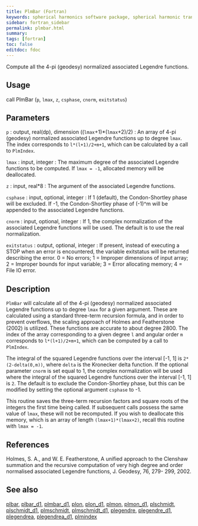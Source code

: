 ```yaml
---
title: PlmBar (Fortran)
keywords: spherical harmonics software package, spherical harmonic transform, legendre functions, multitaper spectral analysis, fortran, Python, gravity, magnetic field
sidebar: fortran_sidebar
permalink: plmbar.html
summary:
tags: [fortran]
toc: false
editdoc: fdoc
---
```


Compute all the 4-pi (geodesy) normalized associated Legendre functions.

## Usage

call PlmBar (`p`, `lmax`, `z`, `csphase`, `cnorm`, `exitstatus`)

## Parameters

`p` : output, real(dp), dimension ((`lmax`+1)\*(`lmax`+2)/2)
:   An array of 4-pi (geodesy) normalized associated Legendre functions up to degree `lmax`. The index corresponds to `l*(l+1)/2+m+1`, which can be calculated by a call to `PlmIndex`.

`lmax` : input, integer
:   The maximum degree of the associated Legendre functions to be computed. If `lmax = -1`, allocated memory will be deallocated.

`z` : input, real*8
:   The argument of the associated Legendre functions.

`csphase` : input, optional, integer
:   If 1 (default), the Condon-Shortley phase will be excluded. If -1, the Condon-Shortley phase of (-1)^m will be appended to the associated Legendre functions.

`cnorm` : input, optional, integer
:   If 1, the complex normalization of the associated Legendre functions will be used. The default is to use the real normalization.

`exitstatus` : output, optional, integer
:   If present, instead of executing a STOP when an error is encountered, the variable exitstatus will be returned describing the error. 0 = No errors; 1 = Improper dimensions of input array; 2 = Improper bounds for input variable; 3 = Error allocating memory; 4 = File IO error.

## Description

`PlmBar` will calculate all of the 4-pi (geodesy) normalized associated Legendre functions up to degree `lmax` for a given argument. These are calculated using a standard three-term recursion formula, and in order to prevent overflows, the scaling approach of Holmes and Featherstone (2002) is utilized. These functions are accurate to about degree 2800. The index of the array corresponding to a given degree `l` and angular order `m` corresponds to `l*(l+1)/2+m+1`, which can be computed by a call to `PlmIndex`. 

The integral of the squared Legendre functions over the interval [-1, 1] is `2*(2-delta(0,m))`, where `delta` is the Kronecker delta function. If the optional parameter `cnorm` is set equal to 1, the complex normalization will be used where the integral of the squared Legendre functions over the interval [-1, 1] is `2`. The default is to exclude the Condon-Shortley phase, but this can be modified by setting the optional argument `csphase` to -1.

This routine saves the three-term recursion factors and square roots of the integers the first time being called. If subsequent calls possess the same value of `lmax`, these will not be recomputed. If you wish to deallocate this memory, which is an array of length `(lmax+1)*(lmax+2)`, recall this routine with `lmax = -1`.

## References

Holmes, S. A., and W. E. Featherstone, A unified approach to the Clenshaw
summation and the recursive computation of very high degree and
order normalised associated Legendre functions, J. Geodesy, 76, 279-
299, 2002.

## See also

[plbar](plbar.html), [plbar_d1](plbar_d1.html), [plmbar_d1](plmbar_d1.html), [plon](plon.html), [plon_d1](plon_d1.html), [plmon](plmon.html), [plmon_d1](plmon_d1.html), [plschmidt](plschmidt.html), [plschmidt_d1](plschmidt_d1.html), [plmschmidt](plmschmidt.html), [plmschmidt_d1](plmschmidt_d1.html), [plegendre](plegendre.html), [plegendre_d1](plegendre_d1.html), [plegendrea](plegendrea.html), [plegendrea_d1](plegendrea_d1.html), [plmindex](plmindex.html)
